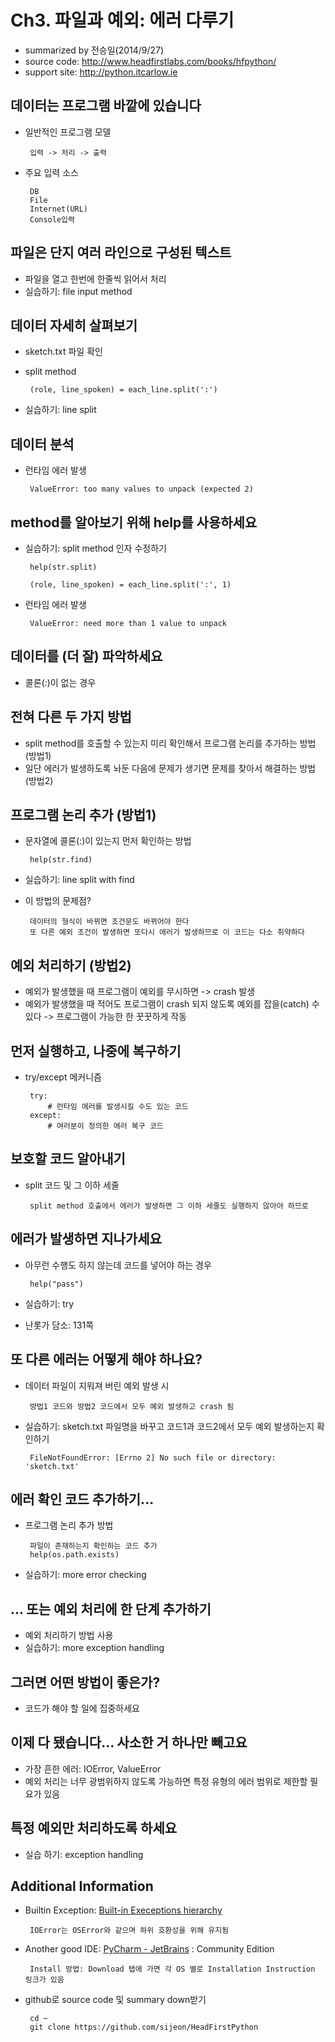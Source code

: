 # Ch3. 파일과 예외: 에러 다루기
 - summarized by 전승일(2014/9/27)
 - source code: http://www.headfirstlabs.com/books/hfpython/
 - support site: http://python.itcarlow.ie

## 데이터는 프로그램 바깥에 있습니다
 - 일반적인 프로그램 모델

        입력 -> 처리 -> 출력
        
 - 주요 입력 소스
 
        DB
        File
        Internet(URL)
        Console입력
  
## 파일은 단지 여러 라인으로 구성된 텍스트
 - 파일을 열고 한번에 한줄씩 읽어서 처리
 - 실습하기: file input method
 
## 데이터 자세히 살펴보기
 - sketch.txt 파일 확인
 - split method
 
        (role, line_spoken) = each_line.split(':')
 
 - 실습하기: line split
 
## 데이터 분석
 - 런타임 에러 발생
 
        ValueError: too many values to unpack (expected 2)

## method를 알아보기 위해 help를 사용하세요
 - 실습하기: split method 인자 수정하기
 
        help(str.split)

        (role, line_spoken) = each_line.split(':', 1)

 - 런타임 에러 발생
 
        ValueError: need more than 1 value to unpack
 
## 데이터를 (더 잘) 파악하세요
 - 콜론(:)이 없는 경우
 
## 전혀 다른 두 가지 방법
 - split method를 호출할 수 있는지 미리 확인해서 프로그램 논리를 추가하는 방법 (방법1)
 - 일단 에러가 발생하도록 놔둔 다음에 문제가 생기면 문제를 찾아서 해결하는 방법 (방법2)
 
## 프로그램 논리 추가 (방법1)
 - 문자열에 콜론(:)이 있는지 먼저 확인하는 방법

        help(str.find)
        
 - 실습하기: line split with find
 - 이 방법의 문제점?
 
        데이터의 형식이 바뀌면 조건문도 바뀌어야 한다
        또 다른 예외 조건이 발생하면 또다시 에러가 발생하므로 이 코드는 다소 취약하다
        
## 예외 처리하기 (방법2)
 - 예외가 발생했을 때 프로그램이 예외를 무시하면 -> crash 발생
 - 예외가 발생했을 때 적어도 프로그램이 crash 되지 않도록 예외를 잡을(catch) 수 있다 -> 프로그램이 가능한 한 꿋꿋하게 작동
 
## 먼저 실행하고, 나중에 복구하기
 - try/except 메커니즘
 
        try:
            # 런타임 에러를 발생시킬 수도 있는 코드
        except:
            # 여러분이 정의한 에러 복구 코드
        
## 보호할 코드 알아내기
 - split 코드 및 그 이하 세줄
 
        split method 호출에서 에러가 발생하면 그 이하 세줄도 실행하지 않아야 하므로
                                  
## 에러가 발생하면 지나가세요
 - 아무런 수행도 하지 않는데 코드를 넣어야 하는 경우
 
        help("pass")
        
 - 실습하기: try
 - 난롯가 담소: 131쪽
 
## 또 다른 에러는 어떻게 해야 하나요?
 - 데이터 파일이 지워져 버린 예외 발생 시
 
        방법1 코드와 방법2 코드에서 모두 예외 발생하고 crash 됨
        
 - 실습하기: sketch.txt 파일명을 바꾸고 코드1과 코드2에서 모두 예외 발생하는지 확인하기
 
        FileNotFoundError: [Errno 2] No such file or directory: 'sketch.txt'
 
## 에러 확인 코드 추가하기...
 - 프로그램 논리 추가 방법
 
        파일이 존재하는지 확인하는 코드 추가
        help(os.path.exists)
        
 - 실습하기: more error checking
 
## ... 또는 예외 처리에 한 단계 추가하기
 - 예외 처리하기 방법 사용
 - 실습하기: more exception handling
 
## 그러면 어떤 방법이 좋은가?
 - 코드가 해야 할 일에 집중하세요
 
## 이제 다 됐습니다... 사소한 거 하나만 빼고요
 - 가장 흔한 에러: IOError, ValueError
 - 예외 처리는 너무 광범위하지 않도록 가능하면 특정 유형의 에러 범위로 제한할 필요가 있음
 
## 특정 예외만 처리하도록 하세요
 - 실습 하기: exception handling

## Additional Information
 - Builtin Exception: [Built-in Execeptions hierarchy](https://docs.python.org/3/library/exceptions.html#exception-hierarchy)

        IOError는 OSError와 같으며 하위 호환성을 위해 유지됨
        
 - Another good IDE: [PyCharm - JetBrains](http://www.jetbrains.com/pycharm/) : Community Edition
 
        Install 방법: Download 탭에 가면 각 OS 별로 Installation Instruction 링크가 있음
        
 - github로 source code 및 summary down받기
 
        cd ~
        git clone https://github.com/sijeon/HeadFirstPython
        